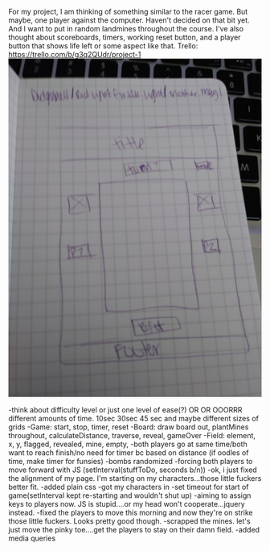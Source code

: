 For my project, I am thinking of something similar to the racer game. But maybe, one player against the computer. Haven't decided on that bit yet. And I want to put in random landmines throughout the course. I've also thought about scoreboards, timers, working reset button, and a player button that shows life left or some aspect like that.
Trello: https://trello.com/b/g3q2QUdr/project-1
<img src="Wireframe.jpg">

-think about difficulty level or just one level of ease(?) OR OR OOORRR different amounts of time. 10sec 30sec 45 sec 
and maybe different sizes of grids
-Game: start, stop, timer, reset
-Board: draw board out, plantMines throughout, calculateDistance, traverse, reveal, gameOver
-Field: element, x, y, flagged, revealed, mine, empty, 
-both players go at same time/both want to reach finish/no need for timer bc based on distance (if oodles of time, make timer for funsies)
-bombs randomized
-forcing both players to move forward with JS (setInterval(stuffToDo, seconds b/n))
-ok, i just fixed the alignment of my page. I'm starting on my characters...those little fuckers better fit.
-added plain css
-got my characters in
-set timeout for start of game(setInterval kept re-starting and wouldn't shut up)
-aiming to assign keys to players now.
JS is stupid....or my head won't cooperate...jquery instead.
-fixed the players to move this morning and now they're on strike those little fuckers. Looks pretty good though.
-scrapped the mines. let's just move the pinky toe....get the players to stay on their damn field.
-added media queries
